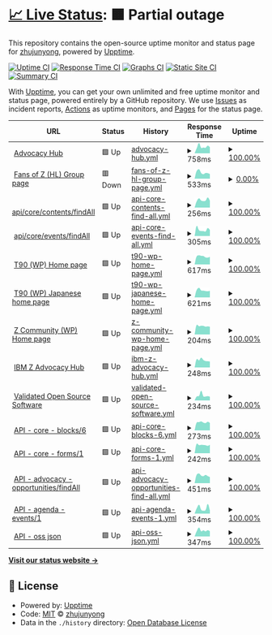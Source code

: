 # [📈 Live Status](https://demo.upptime.js.org): <!--live status--> **🟧 Partial outage**

This repository contains the open-source uptime monitor and status page for [zhujunyong](https://demo.upptime.js.org), powered by [Upptime](https://github.com/upptime/upptime).

[![Uptime CI](https://github.com/zhujunyong/upptime/workflows/Uptime%20CI/badge.svg)](https://github.com/zhujunyong/upptime/actions?query=workflow%3A%22Uptime+CI%22)
[![Response Time CI](https://github.com/zhujunyong/upptime/workflows/Response%20Time%20CI/badge.svg)](https://github.com/zhujunyong/upptime/actions?query=workflow%3A%22Response+Time+CI%22)
[![Graphs CI](https://github.com/zhujunyong/upptime/workflows/Graphs%20CI/badge.svg)](https://github.com/zhujunyong/upptime/actions?query=workflow%3A%22Graphs+CI%22)
[![Static Site CI](https://github.com/zhujunyong/upptime/workflows/Static%20Site%20CI/badge.svg)](https://github.com/zhujunyong/upptime/actions?query=workflow%3A%22Static+Site+CI%22)
[![Summary CI](https://github.com/zhujunyong/upptime/workflows/Summary%20CI/badge.svg)](https://github.com/zhujunyong/upptime/actions?query=workflow%3A%22Summary+CI%22)

With [Upptime](https://upptime.js.org), you can get your own unlimited and free uptime monitor and status page, powered entirely by a GitHub repository. We use [Issues](https://github.com/zhujunyong/upptime/issues) as incident reports, [Actions](https://github.com/zhujunyong/upptime/actions) as uptime monitors, and [Pages](https://demo.upptime.js.org) for the status page.

<!--start: status pages-->
<!-- This summary is generated by Upptime (https://github.com/upptime/upptime) -->
<!-- Do not edit this manually, your changes will be overwritten -->
<!-- prettier-ignore -->
| URL | Status | History | Response Time | Uptime |
| --- | ------ | ------- | ------------- | ------ |
| <img alt="" src="https://www.ibm.com/favicon.ico" height="13"> [Advocacy Hub](https://www.ibm.com/community/z/advocacy/) | 🟩 Up | [advocacy-hub.yml](https://github.com/zhujunyong/upptime/commits/HEAD/history/advocacy-hub.yml) | <details><summary><img alt="Response time graph" src="./graphs/advocacy-hub/response-time-week.png" height="20"> 758ms</summary><br><a href="https://zhujunyong.github.io/upptime/history/advocacy-hub"><img alt="Response time 1029" src="https://img.shields.io/endpoint?url=https%3A%2F%2Fraw.githubusercontent.com%2Fzhujunyong%2Fupptime%2FHEAD%2Fapi%2Fadvocacy-hub%2Fresponse-time.json"></a><br><a href="https://zhujunyong.github.io/upptime/history/advocacy-hub"><img alt="24-hour response time 707" src="https://img.shields.io/endpoint?url=https%3A%2F%2Fraw.githubusercontent.com%2Fzhujunyong%2Fupptime%2FHEAD%2Fapi%2Fadvocacy-hub%2Fresponse-time-day.json"></a><br><a href="https://zhujunyong.github.io/upptime/history/advocacy-hub"><img alt="7-day response time 758" src="https://img.shields.io/endpoint?url=https%3A%2F%2Fraw.githubusercontent.com%2Fzhujunyong%2Fupptime%2FHEAD%2Fapi%2Fadvocacy-hub%2Fresponse-time-week.json"></a><br><a href="https://zhujunyong.github.io/upptime/history/advocacy-hub"><img alt="30-day response time 770" src="https://img.shields.io/endpoint?url=https%3A%2F%2Fraw.githubusercontent.com%2Fzhujunyong%2Fupptime%2FHEAD%2Fapi%2Fadvocacy-hub%2Fresponse-time-month.json"></a><br><a href="https://zhujunyong.github.io/upptime/history/advocacy-hub"><img alt="1-year response time 1006" src="https://img.shields.io/endpoint?url=https%3A%2F%2Fraw.githubusercontent.com%2Fzhujunyong%2Fupptime%2FHEAD%2Fapi%2Fadvocacy-hub%2Fresponse-time-year.json"></a></details> | <details><summary><a href="https://zhujunyong.github.io/upptime/history/advocacy-hub">100.00%</a></summary><a href="https://zhujunyong.github.io/upptime/history/advocacy-hub"><img alt="All-time uptime 99.99%" src="https://img.shields.io/endpoint?url=https%3A%2F%2Fraw.githubusercontent.com%2Fzhujunyong%2Fupptime%2FHEAD%2Fapi%2Fadvocacy-hub%2Fuptime.json"></a><br><a href="https://zhujunyong.github.io/upptime/history/advocacy-hub"><img alt="24-hour uptime 100.00%" src="https://img.shields.io/endpoint?url=https%3A%2F%2Fraw.githubusercontent.com%2Fzhujunyong%2Fupptime%2FHEAD%2Fapi%2Fadvocacy-hub%2Fuptime-day.json"></a><br><a href="https://zhujunyong.github.io/upptime/history/advocacy-hub"><img alt="7-day uptime 100.00%" src="https://img.shields.io/endpoint?url=https%3A%2F%2Fraw.githubusercontent.com%2Fzhujunyong%2Fupptime%2FHEAD%2Fapi%2Fadvocacy-hub%2Fuptime-week.json"></a><br><a href="https://zhujunyong.github.io/upptime/history/advocacy-hub"><img alt="30-day uptime 100.00%" src="https://img.shields.io/endpoint?url=https%3A%2F%2Fraw.githubusercontent.com%2Fzhujunyong%2Fupptime%2FHEAD%2Fapi%2Fadvocacy-hub%2Fuptime-month.json"></a><br><a href="https://zhujunyong.github.io/upptime/history/advocacy-hub"><img alt="1-year uptime 100.00%" src="https://img.shields.io/endpoint?url=https%3A%2F%2Fraw.githubusercontent.com%2Fzhujunyong%2Fupptime%2FHEAD%2Fapi%2Fadvocacy-hub%2Fuptime-year.json"></a></details>
| <img alt="" src="https://www.ibm.com/favicon.ico" height="13"> [Fans of Z (HL) Group page](https://community.ibm.com/community/user/ibmz-and-linuxone/groups/public?CommunityKey=b8b88f20-24c8-49f0-9021-4a8c6247a067) | 🟥 Down | [fans-of-z-hl-group-page.yml](https://github.com/zhujunyong/upptime/commits/HEAD/history/fans-of-z-hl-group-page.yml) | <details><summary><img alt="Response time graph" src="./graphs/fans-of-z-hl-group-page/response-time-week.png" height="20"> 533ms</summary><br><a href="https://zhujunyong.github.io/upptime/history/fans-of-z-hl-group-page"><img alt="Response time 501" src="https://img.shields.io/endpoint?url=https%3A%2F%2Fraw.githubusercontent.com%2Fzhujunyong%2Fupptime%2FHEAD%2Fapi%2Ffans-of-z-hl-group-page%2Fresponse-time.json"></a><br><a href="https://zhujunyong.github.io/upptime/history/fans-of-z-hl-group-page"><img alt="24-hour response time 397" src="https://img.shields.io/endpoint?url=https%3A%2F%2Fraw.githubusercontent.com%2Fzhujunyong%2Fupptime%2FHEAD%2Fapi%2Ffans-of-z-hl-group-page%2Fresponse-time-day.json"></a><br><a href="https://zhujunyong.github.io/upptime/history/fans-of-z-hl-group-page"><img alt="7-day response time 533" src="https://img.shields.io/endpoint?url=https%3A%2F%2Fraw.githubusercontent.com%2Fzhujunyong%2Fupptime%2FHEAD%2Fapi%2Ffans-of-z-hl-group-page%2Fresponse-time-week.json"></a><br><a href="https://zhujunyong.github.io/upptime/history/fans-of-z-hl-group-page"><img alt="30-day response time 553" src="https://img.shields.io/endpoint?url=https%3A%2F%2Fraw.githubusercontent.com%2Fzhujunyong%2Fupptime%2FHEAD%2Fapi%2Ffans-of-z-hl-group-page%2Fresponse-time-month.json"></a><br><a href="https://zhujunyong.github.io/upptime/history/fans-of-z-hl-group-page"><img alt="1-year response time 547" src="https://img.shields.io/endpoint?url=https%3A%2F%2Fraw.githubusercontent.com%2Fzhujunyong%2Fupptime%2FHEAD%2Fapi%2Ffans-of-z-hl-group-page%2Fresponse-time-year.json"></a></details> | <details><summary><a href="https://zhujunyong.github.io/upptime/history/fans-of-z-hl-group-page">0.00%</a></summary><a href="https://zhujunyong.github.io/upptime/history/fans-of-z-hl-group-page"><img alt="All-time uptime 83.96%" src="https://img.shields.io/endpoint?url=https%3A%2F%2Fraw.githubusercontent.com%2Fzhujunyong%2Fupptime%2FHEAD%2Fapi%2Ffans-of-z-hl-group-page%2Fuptime.json"></a><br><a href="https://zhujunyong.github.io/upptime/history/fans-of-z-hl-group-page"><img alt="24-hour uptime 0.00%" src="https://img.shields.io/endpoint?url=https%3A%2F%2Fraw.githubusercontent.com%2Fzhujunyong%2Fupptime%2FHEAD%2Fapi%2Ffans-of-z-hl-group-page%2Fuptime-day.json"></a><br><a href="https://zhujunyong.github.io/upptime/history/fans-of-z-hl-group-page"><img alt="7-day uptime 0.00%" src="https://img.shields.io/endpoint?url=https%3A%2F%2Fraw.githubusercontent.com%2Fzhujunyong%2Fupptime%2FHEAD%2Fapi%2Ffans-of-z-hl-group-page%2Fuptime-week.json"></a><br><a href="https://zhujunyong.github.io/upptime/history/fans-of-z-hl-group-page"><img alt="30-day uptime 0.00%" src="https://img.shields.io/endpoint?url=https%3A%2F%2Fraw.githubusercontent.com%2Fzhujunyong%2Fupptime%2FHEAD%2Fapi%2Ffans-of-z-hl-group-page%2Fuptime-month.json"></a><br><a href="https://zhujunyong.github.io/upptime/history/fans-of-z-hl-group-page"><img alt="1-year uptime 75.16%" src="https://img.shields.io/endpoint?url=https%3A%2F%2Fraw.githubusercontent.com%2Fzhujunyong%2Fupptime%2FHEAD%2Fapi%2Ffans-of-z-hl-group-page%2Fuptime-year.json"></a></details>
| <img alt="" src="https://www.ibm.com/favicon.ico" height="13"> [api/core/contents/findAll](https://community.ibm.com/zsystems/api/core/contents/findAll) | 🟩 Up | [api-core-contents-find-all.yml](https://github.com/zhujunyong/upptime/commits/HEAD/history/api-core-contents-find-all.yml) | <details><summary><img alt="Response time graph" src="./graphs/api-core-contents-find-all/response-time-week.png" height="20"> 256ms</summary><br><a href="https://zhujunyong.github.io/upptime/history/api-core-contents-find-all"><img alt="Response time 389" src="https://img.shields.io/endpoint?url=https%3A%2F%2Fraw.githubusercontent.com%2Fzhujunyong%2Fupptime%2FHEAD%2Fapi%2Fapi-core-contents-find-all%2Fresponse-time.json"></a><br><a href="https://zhujunyong.github.io/upptime/history/api-core-contents-find-all"><img alt="24-hour response time 233" src="https://img.shields.io/endpoint?url=https%3A%2F%2Fraw.githubusercontent.com%2Fzhujunyong%2Fupptime%2FHEAD%2Fapi%2Fapi-core-contents-find-all%2Fresponse-time-day.json"></a><br><a href="https://zhujunyong.github.io/upptime/history/api-core-contents-find-all"><img alt="7-day response time 256" src="https://img.shields.io/endpoint?url=https%3A%2F%2Fraw.githubusercontent.com%2Fzhujunyong%2Fupptime%2FHEAD%2Fapi%2Fapi-core-contents-find-all%2Fresponse-time-week.json"></a><br><a href="https://zhujunyong.github.io/upptime/history/api-core-contents-find-all"><img alt="30-day response time 259" src="https://img.shields.io/endpoint?url=https%3A%2F%2Fraw.githubusercontent.com%2Fzhujunyong%2Fupptime%2FHEAD%2Fapi%2Fapi-core-contents-find-all%2Fresponse-time-month.json"></a><br><a href="https://zhujunyong.github.io/upptime/history/api-core-contents-find-all"><img alt="1-year response time 297" src="https://img.shields.io/endpoint?url=https%3A%2F%2Fraw.githubusercontent.com%2Fzhujunyong%2Fupptime%2FHEAD%2Fapi%2Fapi-core-contents-find-all%2Fresponse-time-year.json"></a></details> | <details><summary><a href="https://zhujunyong.github.io/upptime/history/api-core-contents-find-all">100.00%</a></summary><a href="https://zhujunyong.github.io/upptime/history/api-core-contents-find-all"><img alt="All-time uptime 99.95%" src="https://img.shields.io/endpoint?url=https%3A%2F%2Fraw.githubusercontent.com%2Fzhujunyong%2Fupptime%2FHEAD%2Fapi%2Fapi-core-contents-find-all%2Fuptime.json"></a><br><a href="https://zhujunyong.github.io/upptime/history/api-core-contents-find-all"><img alt="24-hour uptime 100.00%" src="https://img.shields.io/endpoint?url=https%3A%2F%2Fraw.githubusercontent.com%2Fzhujunyong%2Fupptime%2FHEAD%2Fapi%2Fapi-core-contents-find-all%2Fuptime-day.json"></a><br><a href="https://zhujunyong.github.io/upptime/history/api-core-contents-find-all"><img alt="7-day uptime 100.00%" src="https://img.shields.io/endpoint?url=https%3A%2F%2Fraw.githubusercontent.com%2Fzhujunyong%2Fupptime%2FHEAD%2Fapi%2Fapi-core-contents-find-all%2Fuptime-week.json"></a><br><a href="https://zhujunyong.github.io/upptime/history/api-core-contents-find-all"><img alt="30-day uptime 100.00%" src="https://img.shields.io/endpoint?url=https%3A%2F%2Fraw.githubusercontent.com%2Fzhujunyong%2Fupptime%2FHEAD%2Fapi%2Fapi-core-contents-find-all%2Fuptime-month.json"></a><br><a href="https://zhujunyong.github.io/upptime/history/api-core-contents-find-all"><img alt="1-year uptime 99.96%" src="https://img.shields.io/endpoint?url=https%3A%2F%2Fraw.githubusercontent.com%2Fzhujunyong%2Fupptime%2FHEAD%2Fapi%2Fapi-core-contents-find-all%2Fuptime-year.json"></a></details>
| <img alt="" src="https://www.ibm.com/favicon.ico" height="13"> [api/core/events/findAll](https://community.ibm.com/zsystems/api/core/events/findAll) | 🟩 Up | [api-core-events-find-all.yml](https://github.com/zhujunyong/upptime/commits/HEAD/history/api-core-events-find-all.yml) | <details><summary><img alt="Response time graph" src="./graphs/api-core-events-find-all/response-time-week.png" height="20"> 305ms</summary><br><a href="https://zhujunyong.github.io/upptime/history/api-core-events-find-all"><img alt="Response time 336" src="https://img.shields.io/endpoint?url=https%3A%2F%2Fraw.githubusercontent.com%2Fzhujunyong%2Fupptime%2FHEAD%2Fapi%2Fapi-core-events-find-all%2Fresponse-time.json"></a><br><a href="https://zhujunyong.github.io/upptime/history/api-core-events-find-all"><img alt="24-hour response time 293" src="https://img.shields.io/endpoint?url=https%3A%2F%2Fraw.githubusercontent.com%2Fzhujunyong%2Fupptime%2FHEAD%2Fapi%2Fapi-core-events-find-all%2Fresponse-time-day.json"></a><br><a href="https://zhujunyong.github.io/upptime/history/api-core-events-find-all"><img alt="7-day response time 305" src="https://img.shields.io/endpoint?url=https%3A%2F%2Fraw.githubusercontent.com%2Fzhujunyong%2Fupptime%2FHEAD%2Fapi%2Fapi-core-events-find-all%2Fresponse-time-week.json"></a><br><a href="https://zhujunyong.github.io/upptime/history/api-core-events-find-all"><img alt="30-day response time 299" src="https://img.shields.io/endpoint?url=https%3A%2F%2Fraw.githubusercontent.com%2Fzhujunyong%2Fupptime%2FHEAD%2Fapi%2Fapi-core-events-find-all%2Fresponse-time-month.json"></a><br><a href="https://zhujunyong.github.io/upptime/history/api-core-events-find-all"><img alt="1-year response time 280" src="https://img.shields.io/endpoint?url=https%3A%2F%2Fraw.githubusercontent.com%2Fzhujunyong%2Fupptime%2FHEAD%2Fapi%2Fapi-core-events-find-all%2Fresponse-time-year.json"></a></details> | <details><summary><a href="https://zhujunyong.github.io/upptime/history/api-core-events-find-all">100.00%</a></summary><a href="https://zhujunyong.github.io/upptime/history/api-core-events-find-all"><img alt="All-time uptime 99.95%" src="https://img.shields.io/endpoint?url=https%3A%2F%2Fraw.githubusercontent.com%2Fzhujunyong%2Fupptime%2FHEAD%2Fapi%2Fapi-core-events-find-all%2Fuptime.json"></a><br><a href="https://zhujunyong.github.io/upptime/history/api-core-events-find-all"><img alt="24-hour uptime 100.00%" src="https://img.shields.io/endpoint?url=https%3A%2F%2Fraw.githubusercontent.com%2Fzhujunyong%2Fupptime%2FHEAD%2Fapi%2Fapi-core-events-find-all%2Fuptime-day.json"></a><br><a href="https://zhujunyong.github.io/upptime/history/api-core-events-find-all"><img alt="7-day uptime 100.00%" src="https://img.shields.io/endpoint?url=https%3A%2F%2Fraw.githubusercontent.com%2Fzhujunyong%2Fupptime%2FHEAD%2Fapi%2Fapi-core-events-find-all%2Fuptime-week.json"></a><br><a href="https://zhujunyong.github.io/upptime/history/api-core-events-find-all"><img alt="30-day uptime 100.00%" src="https://img.shields.io/endpoint?url=https%3A%2F%2Fraw.githubusercontent.com%2Fzhujunyong%2Fupptime%2FHEAD%2Fapi%2Fapi-core-events-find-all%2Fuptime-month.json"></a><br><a href="https://zhujunyong.github.io/upptime/history/api-core-events-find-all"><img alt="1-year uptime 99.96%" src="https://img.shields.io/endpoint?url=https%3A%2F%2Fraw.githubusercontent.com%2Fzhujunyong%2Fupptime%2FHEAD%2Fapi%2Fapi-core-events-find-all%2Fuptime-year.json"></a></details>
| <img alt="" src="https://www.ibm.com/favicon.ico" height="13"> [T90 (WP) Home page](https://www.ibm.com/community/z-and-cloud/) | 🟩 Up | [t90-wp-home-page.yml](https://github.com/zhujunyong/upptime/commits/HEAD/history/t90-wp-home-page.yml) | <details><summary><img alt="Response time graph" src="./graphs/t90-wp-home-page/response-time-week.png" height="20"> 617ms</summary><br><a href="https://zhujunyong.github.io/upptime/history/t90-wp-home-page"><img alt="Response time 934" src="https://img.shields.io/endpoint?url=https%3A%2F%2Fraw.githubusercontent.com%2Fzhujunyong%2Fupptime%2FHEAD%2Fapi%2Ft90-wp-home-page%2Fresponse-time.json"></a><br><a href="https://zhujunyong.github.io/upptime/history/t90-wp-home-page"><img alt="24-hour response time 587" src="https://img.shields.io/endpoint?url=https%3A%2F%2Fraw.githubusercontent.com%2Fzhujunyong%2Fupptime%2FHEAD%2Fapi%2Ft90-wp-home-page%2Fresponse-time-day.json"></a><br><a href="https://zhujunyong.github.io/upptime/history/t90-wp-home-page"><img alt="7-day response time 617" src="https://img.shields.io/endpoint?url=https%3A%2F%2Fraw.githubusercontent.com%2Fzhujunyong%2Fupptime%2FHEAD%2Fapi%2Ft90-wp-home-page%2Fresponse-time-week.json"></a><br><a href="https://zhujunyong.github.io/upptime/history/t90-wp-home-page"><img alt="30-day response time 646" src="https://img.shields.io/endpoint?url=https%3A%2F%2Fraw.githubusercontent.com%2Fzhujunyong%2Fupptime%2FHEAD%2Fapi%2Ft90-wp-home-page%2Fresponse-time-month.json"></a><br><a href="https://zhujunyong.github.io/upptime/history/t90-wp-home-page"><img alt="1-year response time 849" src="https://img.shields.io/endpoint?url=https%3A%2F%2Fraw.githubusercontent.com%2Fzhujunyong%2Fupptime%2FHEAD%2Fapi%2Ft90-wp-home-page%2Fresponse-time-year.json"></a></details> | <details><summary><a href="https://zhujunyong.github.io/upptime/history/t90-wp-home-page">100.00%</a></summary><a href="https://zhujunyong.github.io/upptime/history/t90-wp-home-page"><img alt="All-time uptime 99.85%" src="https://img.shields.io/endpoint?url=https%3A%2F%2Fraw.githubusercontent.com%2Fzhujunyong%2Fupptime%2FHEAD%2Fapi%2Ft90-wp-home-page%2Fuptime.json"></a><br><a href="https://zhujunyong.github.io/upptime/history/t90-wp-home-page"><img alt="24-hour uptime 100.00%" src="https://img.shields.io/endpoint?url=https%3A%2F%2Fraw.githubusercontent.com%2Fzhujunyong%2Fupptime%2FHEAD%2Fapi%2Ft90-wp-home-page%2Fuptime-day.json"></a><br><a href="https://zhujunyong.github.io/upptime/history/t90-wp-home-page"><img alt="7-day uptime 100.00%" src="https://img.shields.io/endpoint?url=https%3A%2F%2Fraw.githubusercontent.com%2Fzhujunyong%2Fupptime%2FHEAD%2Fapi%2Ft90-wp-home-page%2Fuptime-week.json"></a><br><a href="https://zhujunyong.github.io/upptime/history/t90-wp-home-page"><img alt="30-day uptime 100.00%" src="https://img.shields.io/endpoint?url=https%3A%2F%2Fraw.githubusercontent.com%2Fzhujunyong%2Fupptime%2FHEAD%2Fapi%2Ft90-wp-home-page%2Fuptime-month.json"></a><br><a href="https://zhujunyong.github.io/upptime/history/t90-wp-home-page"><img alt="1-year uptime 99.78%" src="https://img.shields.io/endpoint?url=https%3A%2F%2Fraw.githubusercontent.com%2Fzhujunyong%2Fupptime%2FHEAD%2Fapi%2Ft90-wp-home-page%2Fuptime-year.json"></a></details>
| <img alt="" src="https://www.ibm.com/favicon.ico" height="13"> [T90 (WP) Japanese home page](https://www.ibm.com/community/z-and-cloud/ja/) | 🟩 Up | [t90-wp-japanese-home-page.yml](https://github.com/zhujunyong/upptime/commits/HEAD/history/t90-wp-japanese-home-page.yml) | <details><summary><img alt="Response time graph" src="./graphs/t90-wp-japanese-home-page/response-time-week.png" height="20"> 621ms</summary><br><a href="https://zhujunyong.github.io/upptime/history/t90-wp-japanese-home-page"><img alt="Response time 946" src="https://img.shields.io/endpoint?url=https%3A%2F%2Fraw.githubusercontent.com%2Fzhujunyong%2Fupptime%2FHEAD%2Fapi%2Ft90-wp-japanese-home-page%2Fresponse-time.json"></a><br><a href="https://zhujunyong.github.io/upptime/history/t90-wp-japanese-home-page"><img alt="24-hour response time 567" src="https://img.shields.io/endpoint?url=https%3A%2F%2Fraw.githubusercontent.com%2Fzhujunyong%2Fupptime%2FHEAD%2Fapi%2Ft90-wp-japanese-home-page%2Fresponse-time-day.json"></a><br><a href="https://zhujunyong.github.io/upptime/history/t90-wp-japanese-home-page"><img alt="7-day response time 621" src="https://img.shields.io/endpoint?url=https%3A%2F%2Fraw.githubusercontent.com%2Fzhujunyong%2Fupptime%2FHEAD%2Fapi%2Ft90-wp-japanese-home-page%2Fresponse-time-week.json"></a><br><a href="https://zhujunyong.github.io/upptime/history/t90-wp-japanese-home-page"><img alt="30-day response time 716" src="https://img.shields.io/endpoint?url=https%3A%2F%2Fraw.githubusercontent.com%2Fzhujunyong%2Fupptime%2FHEAD%2Fapi%2Ft90-wp-japanese-home-page%2Fresponse-time-month.json"></a><br><a href="https://zhujunyong.github.io/upptime/history/t90-wp-japanese-home-page"><img alt="1-year response time 881" src="https://img.shields.io/endpoint?url=https%3A%2F%2Fraw.githubusercontent.com%2Fzhujunyong%2Fupptime%2FHEAD%2Fapi%2Ft90-wp-japanese-home-page%2Fresponse-time-year.json"></a></details> | <details><summary><a href="https://zhujunyong.github.io/upptime/history/t90-wp-japanese-home-page">100.00%</a></summary><a href="https://zhujunyong.github.io/upptime/history/t90-wp-japanese-home-page"><img alt="All-time uptime 99.85%" src="https://img.shields.io/endpoint?url=https%3A%2F%2Fraw.githubusercontent.com%2Fzhujunyong%2Fupptime%2FHEAD%2Fapi%2Ft90-wp-japanese-home-page%2Fuptime.json"></a><br><a href="https://zhujunyong.github.io/upptime/history/t90-wp-japanese-home-page"><img alt="24-hour uptime 100.00%" src="https://img.shields.io/endpoint?url=https%3A%2F%2Fraw.githubusercontent.com%2Fzhujunyong%2Fupptime%2FHEAD%2Fapi%2Ft90-wp-japanese-home-page%2Fuptime-day.json"></a><br><a href="https://zhujunyong.github.io/upptime/history/t90-wp-japanese-home-page"><img alt="7-day uptime 100.00%" src="https://img.shields.io/endpoint?url=https%3A%2F%2Fraw.githubusercontent.com%2Fzhujunyong%2Fupptime%2FHEAD%2Fapi%2Ft90-wp-japanese-home-page%2Fuptime-week.json"></a><br><a href="https://zhujunyong.github.io/upptime/history/t90-wp-japanese-home-page"><img alt="30-day uptime 100.00%" src="https://img.shields.io/endpoint?url=https%3A%2F%2Fraw.githubusercontent.com%2Fzhujunyong%2Fupptime%2FHEAD%2Fapi%2Ft90-wp-japanese-home-page%2Fuptime-month.json"></a><br><a href="https://zhujunyong.github.io/upptime/history/t90-wp-japanese-home-page"><img alt="1-year uptime 99.78%" src="https://img.shields.io/endpoint?url=https%3A%2F%2Fraw.githubusercontent.com%2Fzhujunyong%2Fupptime%2FHEAD%2Fapi%2Ft90-wp-japanese-home-page%2Fuptime-year.json"></a></details>
| <img alt="" src="https://www.ibm.com/favicon.ico" height="13"> [Z Community (WP) Home page](https://community.ibm.com/zsystems/home/) | 🟩 Up | [z-community-wp-home-page.yml](https://github.com/zhujunyong/upptime/commits/HEAD/history/z-community-wp-home-page.yml) | <details><summary><img alt="Response time graph" src="./graphs/z-community-wp-home-page/response-time-week.png" height="20"> 204ms</summary><br><a href="https://zhujunyong.github.io/upptime/history/z-community-wp-home-page"><img alt="Response time 317" src="https://img.shields.io/endpoint?url=https%3A%2F%2Fraw.githubusercontent.com%2Fzhujunyong%2Fupptime%2FHEAD%2Fapi%2Fz-community-wp-home-page%2Fresponse-time.json"></a><br><a href="https://zhujunyong.github.io/upptime/history/z-community-wp-home-page"><img alt="24-hour response time 189" src="https://img.shields.io/endpoint?url=https%3A%2F%2Fraw.githubusercontent.com%2Fzhujunyong%2Fupptime%2FHEAD%2Fapi%2Fz-community-wp-home-page%2Fresponse-time-day.json"></a><br><a href="https://zhujunyong.github.io/upptime/history/z-community-wp-home-page"><img alt="7-day response time 204" src="https://img.shields.io/endpoint?url=https%3A%2F%2Fraw.githubusercontent.com%2Fzhujunyong%2Fupptime%2FHEAD%2Fapi%2Fz-community-wp-home-page%2Fresponse-time-week.json"></a><br><a href="https://zhujunyong.github.io/upptime/history/z-community-wp-home-page"><img alt="30-day response time 213" src="https://img.shields.io/endpoint?url=https%3A%2F%2Fraw.githubusercontent.com%2Fzhujunyong%2Fupptime%2FHEAD%2Fapi%2Fz-community-wp-home-page%2Fresponse-time-month.json"></a><br><a href="https://zhujunyong.github.io/upptime/history/z-community-wp-home-page"><img alt="1-year response time 285" src="https://img.shields.io/endpoint?url=https%3A%2F%2Fraw.githubusercontent.com%2Fzhujunyong%2Fupptime%2FHEAD%2Fapi%2Fz-community-wp-home-page%2Fresponse-time-year.json"></a></details> | <details><summary><a href="https://zhujunyong.github.io/upptime/history/z-community-wp-home-page">100.00%</a></summary><a href="https://zhujunyong.github.io/upptime/history/z-community-wp-home-page"><img alt="All-time uptime 99.98%" src="https://img.shields.io/endpoint?url=https%3A%2F%2Fraw.githubusercontent.com%2Fzhujunyong%2Fupptime%2FHEAD%2Fapi%2Fz-community-wp-home-page%2Fuptime.json"></a><br><a href="https://zhujunyong.github.io/upptime/history/z-community-wp-home-page"><img alt="24-hour uptime 100.00%" src="https://img.shields.io/endpoint?url=https%3A%2F%2Fraw.githubusercontent.com%2Fzhujunyong%2Fupptime%2FHEAD%2Fapi%2Fz-community-wp-home-page%2Fuptime-day.json"></a><br><a href="https://zhujunyong.github.io/upptime/history/z-community-wp-home-page"><img alt="7-day uptime 100.00%" src="https://img.shields.io/endpoint?url=https%3A%2F%2Fraw.githubusercontent.com%2Fzhujunyong%2Fupptime%2FHEAD%2Fapi%2Fz-community-wp-home-page%2Fuptime-week.json"></a><br><a href="https://zhujunyong.github.io/upptime/history/z-community-wp-home-page"><img alt="30-day uptime 100.00%" src="https://img.shields.io/endpoint?url=https%3A%2F%2Fraw.githubusercontent.com%2Fzhujunyong%2Fupptime%2FHEAD%2Fapi%2Fz-community-wp-home-page%2Fuptime-month.json"></a><br><a href="https://zhujunyong.github.io/upptime/history/z-community-wp-home-page"><img alt="1-year uptime 99.98%" src="https://img.shields.io/endpoint?url=https%3A%2F%2Fraw.githubusercontent.com%2Fzhujunyong%2Fupptime%2FHEAD%2Fapi%2Fz-community-wp-home-page%2Fuptime-year.json"></a></details>
| <img alt="" src="https://www.ibm.com/favicon.ico" height="13"> [IBM Z Advocacy Hub](https://community.ibm.com/zsystems/advocacy/) | 🟩 Up | [ibm-z-advocacy-hub.yml](https://github.com/zhujunyong/upptime/commits/HEAD/history/ibm-z-advocacy-hub.yml) | <details><summary><img alt="Response time graph" src="./graphs/ibm-z-advocacy-hub/response-time-week.png" height="20"> 248ms</summary><br><a href="https://zhujunyong.github.io/upptime/history/ibm-z-advocacy-hub"><img alt="Response time 267" src="https://img.shields.io/endpoint?url=https%3A%2F%2Fraw.githubusercontent.com%2Fzhujunyong%2Fupptime%2FHEAD%2Fapi%2Fibm-z-advocacy-hub%2Fresponse-time.json"></a><br><a href="https://zhujunyong.github.io/upptime/history/ibm-z-advocacy-hub"><img alt="24-hour response time 200" src="https://img.shields.io/endpoint?url=https%3A%2F%2Fraw.githubusercontent.com%2Fzhujunyong%2Fupptime%2FHEAD%2Fapi%2Fibm-z-advocacy-hub%2Fresponse-time-day.json"></a><br><a href="https://zhujunyong.github.io/upptime/history/ibm-z-advocacy-hub"><img alt="7-day response time 248" src="https://img.shields.io/endpoint?url=https%3A%2F%2Fraw.githubusercontent.com%2Fzhujunyong%2Fupptime%2FHEAD%2Fapi%2Fibm-z-advocacy-hub%2Fresponse-time-week.json"></a><br><a href="https://zhujunyong.github.io/upptime/history/ibm-z-advocacy-hub"><img alt="30-day response time 226" src="https://img.shields.io/endpoint?url=https%3A%2F%2Fraw.githubusercontent.com%2Fzhujunyong%2Fupptime%2FHEAD%2Fapi%2Fibm-z-advocacy-hub%2Fresponse-time-month.json"></a><br><a href="https://zhujunyong.github.io/upptime/history/ibm-z-advocacy-hub"><img alt="1-year response time 273" src="https://img.shields.io/endpoint?url=https%3A%2F%2Fraw.githubusercontent.com%2Fzhujunyong%2Fupptime%2FHEAD%2Fapi%2Fibm-z-advocacy-hub%2Fresponse-time-year.json"></a></details> | <details><summary><a href="https://zhujunyong.github.io/upptime/history/ibm-z-advocacy-hub">100.00%</a></summary><a href="https://zhujunyong.github.io/upptime/history/ibm-z-advocacy-hub"><img alt="All-time uptime 99.99%" src="https://img.shields.io/endpoint?url=https%3A%2F%2Fraw.githubusercontent.com%2Fzhujunyong%2Fupptime%2FHEAD%2Fapi%2Fibm-z-advocacy-hub%2Fuptime.json"></a><br><a href="https://zhujunyong.github.io/upptime/history/ibm-z-advocacy-hub"><img alt="24-hour uptime 100.00%" src="https://img.shields.io/endpoint?url=https%3A%2F%2Fraw.githubusercontent.com%2Fzhujunyong%2Fupptime%2FHEAD%2Fapi%2Fibm-z-advocacy-hub%2Fuptime-day.json"></a><br><a href="https://zhujunyong.github.io/upptime/history/ibm-z-advocacy-hub"><img alt="7-day uptime 100.00%" src="https://img.shields.io/endpoint?url=https%3A%2F%2Fraw.githubusercontent.com%2Fzhujunyong%2Fupptime%2FHEAD%2Fapi%2Fibm-z-advocacy-hub%2Fuptime-week.json"></a><br><a href="https://zhujunyong.github.io/upptime/history/ibm-z-advocacy-hub"><img alt="30-day uptime 100.00%" src="https://img.shields.io/endpoint?url=https%3A%2F%2Fraw.githubusercontent.com%2Fzhujunyong%2Fupptime%2FHEAD%2Fapi%2Fibm-z-advocacy-hub%2Fuptime-month.json"></a><br><a href="https://zhujunyong.github.io/upptime/history/ibm-z-advocacy-hub"><img alt="1-year uptime 100.00%" src="https://img.shields.io/endpoint?url=https%3A%2F%2Fraw.githubusercontent.com%2Fzhujunyong%2Fupptime%2FHEAD%2Fapi%2Fibm-z-advocacy-hub%2Fuptime-year.json"></a></details>
| <img alt="" src="https://www.ibm.com/favicon.ico" height="13"> [Validated Open Source Software](https://community.ibm.com/zsystems/oss/) | 🟩 Up | [validated-open-source-software.yml](https://github.com/zhujunyong/upptime/commits/HEAD/history/validated-open-source-software.yml) | <details><summary><img alt="Response time graph" src="./graphs/validated-open-source-software/response-time-week.png" height="20"> 234ms</summary><br><a href="https://zhujunyong.github.io/upptime/history/validated-open-source-software"><img alt="Response time 332" src="https://img.shields.io/endpoint?url=https%3A%2F%2Fraw.githubusercontent.com%2Fzhujunyong%2Fupptime%2FHEAD%2Fapi%2Fvalidated-open-source-software%2Fresponse-time.json"></a><br><a href="https://zhujunyong.github.io/upptime/history/validated-open-source-software"><img alt="24-hour response time 179" src="https://img.shields.io/endpoint?url=https%3A%2F%2Fraw.githubusercontent.com%2Fzhujunyong%2Fupptime%2FHEAD%2Fapi%2Fvalidated-open-source-software%2Fresponse-time-day.json"></a><br><a href="https://zhujunyong.github.io/upptime/history/validated-open-source-software"><img alt="7-day response time 234" src="https://img.shields.io/endpoint?url=https%3A%2F%2Fraw.githubusercontent.com%2Fzhujunyong%2Fupptime%2FHEAD%2Fapi%2Fvalidated-open-source-software%2Fresponse-time-week.json"></a><br><a href="https://zhujunyong.github.io/upptime/history/validated-open-source-software"><img alt="30-day response time 213" src="https://img.shields.io/endpoint?url=https%3A%2F%2Fraw.githubusercontent.com%2Fzhujunyong%2Fupptime%2FHEAD%2Fapi%2Fvalidated-open-source-software%2Fresponse-time-month.json"></a><br><a href="https://zhujunyong.github.io/upptime/history/validated-open-source-software"><img alt="1-year response time 304" src="https://img.shields.io/endpoint?url=https%3A%2F%2Fraw.githubusercontent.com%2Fzhujunyong%2Fupptime%2FHEAD%2Fapi%2Fvalidated-open-source-software%2Fresponse-time-year.json"></a></details> | <details><summary><a href="https://zhujunyong.github.io/upptime/history/validated-open-source-software">100.00%</a></summary><a href="https://zhujunyong.github.io/upptime/history/validated-open-source-software"><img alt="All-time uptime 99.97%" src="https://img.shields.io/endpoint?url=https%3A%2F%2Fraw.githubusercontent.com%2Fzhujunyong%2Fupptime%2FHEAD%2Fapi%2Fvalidated-open-source-software%2Fuptime.json"></a><br><a href="https://zhujunyong.github.io/upptime/history/validated-open-source-software"><img alt="24-hour uptime 100.00%" src="https://img.shields.io/endpoint?url=https%3A%2F%2Fraw.githubusercontent.com%2Fzhujunyong%2Fupptime%2FHEAD%2Fapi%2Fvalidated-open-source-software%2Fuptime-day.json"></a><br><a href="https://zhujunyong.github.io/upptime/history/validated-open-source-software"><img alt="7-day uptime 100.00%" src="https://img.shields.io/endpoint?url=https%3A%2F%2Fraw.githubusercontent.com%2Fzhujunyong%2Fupptime%2FHEAD%2Fapi%2Fvalidated-open-source-software%2Fuptime-week.json"></a><br><a href="https://zhujunyong.github.io/upptime/history/validated-open-source-software"><img alt="30-day uptime 100.00%" src="https://img.shields.io/endpoint?url=https%3A%2F%2Fraw.githubusercontent.com%2Fzhujunyong%2Fupptime%2FHEAD%2Fapi%2Fvalidated-open-source-software%2Fuptime-month.json"></a><br><a href="https://zhujunyong.github.io/upptime/history/validated-open-source-software"><img alt="1-year uptime 99.98%" src="https://img.shields.io/endpoint?url=https%3A%2F%2Fraw.githubusercontent.com%2Fzhujunyong%2Fupptime%2FHEAD%2Fapi%2Fvalidated-open-source-software%2Fuptime-year.json"></a></details>
| <img alt="" src="https://icons.duckduckgo.com/ip3/community.ibm.com.ico" height="13"> [API - core - blocks/6](https://community.ibm.com/zsystems/api/core/blocks/6) | 🟩 Up | [api-core-blocks-6.yml](https://github.com/zhujunyong/upptime/commits/HEAD/history/api-core-blocks-6.yml) | <details><summary><img alt="Response time graph" src="./graphs/api-core-blocks-6/response-time-week.png" height="20"> 273ms</summary><br><a href="https://zhujunyong.github.io/upptime/history/api-core-blocks-6"><img alt="Response time 313" src="https://img.shields.io/endpoint?url=https%3A%2F%2Fraw.githubusercontent.com%2Fzhujunyong%2Fupptime%2FHEAD%2Fapi%2Fapi-core-blocks-6%2Fresponse-time.json"></a><br><a href="https://zhujunyong.github.io/upptime/history/api-core-blocks-6"><img alt="24-hour response time 255" src="https://img.shields.io/endpoint?url=https%3A%2F%2Fraw.githubusercontent.com%2Fzhujunyong%2Fupptime%2FHEAD%2Fapi%2Fapi-core-blocks-6%2Fresponse-time-day.json"></a><br><a href="https://zhujunyong.github.io/upptime/history/api-core-blocks-6"><img alt="7-day response time 273" src="https://img.shields.io/endpoint?url=https%3A%2F%2Fraw.githubusercontent.com%2Fzhujunyong%2Fupptime%2FHEAD%2Fapi%2Fapi-core-blocks-6%2Fresponse-time-week.json"></a><br><a href="https://zhujunyong.github.io/upptime/history/api-core-blocks-6"><img alt="30-day response time 283" src="https://img.shields.io/endpoint?url=https%3A%2F%2Fraw.githubusercontent.com%2Fzhujunyong%2Fupptime%2FHEAD%2Fapi%2Fapi-core-blocks-6%2Fresponse-time-month.json"></a><br><a href="https://zhujunyong.github.io/upptime/history/api-core-blocks-6"><img alt="1-year response time 305" src="https://img.shields.io/endpoint?url=https%3A%2F%2Fraw.githubusercontent.com%2Fzhujunyong%2Fupptime%2FHEAD%2Fapi%2Fapi-core-blocks-6%2Fresponse-time-year.json"></a></details> | <details><summary><a href="https://zhujunyong.github.io/upptime/history/api-core-blocks-6">100.00%</a></summary><a href="https://zhujunyong.github.io/upptime/history/api-core-blocks-6"><img alt="All-time uptime 99.94%" src="https://img.shields.io/endpoint?url=https%3A%2F%2Fraw.githubusercontent.com%2Fzhujunyong%2Fupptime%2FHEAD%2Fapi%2Fapi-core-blocks-6%2Fuptime.json"></a><br><a href="https://zhujunyong.github.io/upptime/history/api-core-blocks-6"><img alt="24-hour uptime 100.00%" src="https://img.shields.io/endpoint?url=https%3A%2F%2Fraw.githubusercontent.com%2Fzhujunyong%2Fupptime%2FHEAD%2Fapi%2Fapi-core-blocks-6%2Fuptime-day.json"></a><br><a href="https://zhujunyong.github.io/upptime/history/api-core-blocks-6"><img alt="7-day uptime 100.00%" src="https://img.shields.io/endpoint?url=https%3A%2F%2Fraw.githubusercontent.com%2Fzhujunyong%2Fupptime%2FHEAD%2Fapi%2Fapi-core-blocks-6%2Fuptime-week.json"></a><br><a href="https://zhujunyong.github.io/upptime/history/api-core-blocks-6"><img alt="30-day uptime 100.00%" src="https://img.shields.io/endpoint?url=https%3A%2F%2Fraw.githubusercontent.com%2Fzhujunyong%2Fupptime%2FHEAD%2Fapi%2Fapi-core-blocks-6%2Fuptime-month.json"></a><br><a href="https://zhujunyong.github.io/upptime/history/api-core-blocks-6"><img alt="1-year uptime 99.96%" src="https://img.shields.io/endpoint?url=https%3A%2F%2Fraw.githubusercontent.com%2Fzhujunyong%2Fupptime%2FHEAD%2Fapi%2Fapi-core-blocks-6%2Fuptime-year.json"></a></details>
| <img alt="" src="https://icons.duckduckgo.com/ip3/community.ibm.com.ico" height="13"> [API - core - forms/1](https://community.ibm.com/zsystems/api/core/forms/1) | 🟩 Up | [api-core-forms-1.yml](https://github.com/zhujunyong/upptime/commits/HEAD/history/api-core-forms-1.yml) | <details><summary><img alt="Response time graph" src="./graphs/api-core-forms-1/response-time-week.png" height="20"> 242ms</summary><br><a href="https://zhujunyong.github.io/upptime/history/api-core-forms-1"><img alt="Response time 326" src="https://img.shields.io/endpoint?url=https%3A%2F%2Fraw.githubusercontent.com%2Fzhujunyong%2Fupptime%2FHEAD%2Fapi%2Fapi-core-forms-1%2Fresponse-time.json"></a><br><a href="https://zhujunyong.github.io/upptime/history/api-core-forms-1"><img alt="24-hour response time 244" src="https://img.shields.io/endpoint?url=https%3A%2F%2Fraw.githubusercontent.com%2Fzhujunyong%2Fupptime%2FHEAD%2Fapi%2Fapi-core-forms-1%2Fresponse-time-day.json"></a><br><a href="https://zhujunyong.github.io/upptime/history/api-core-forms-1"><img alt="7-day response time 242" src="https://img.shields.io/endpoint?url=https%3A%2F%2Fraw.githubusercontent.com%2Fzhujunyong%2Fupptime%2FHEAD%2Fapi%2Fapi-core-forms-1%2Fresponse-time-week.json"></a><br><a href="https://zhujunyong.github.io/upptime/history/api-core-forms-1"><img alt="30-day response time 249" src="https://img.shields.io/endpoint?url=https%3A%2F%2Fraw.githubusercontent.com%2Fzhujunyong%2Fupptime%2FHEAD%2Fapi%2Fapi-core-forms-1%2Fresponse-time-month.json"></a><br><a href="https://zhujunyong.github.io/upptime/history/api-core-forms-1"><img alt="1-year response time 271" src="https://img.shields.io/endpoint?url=https%3A%2F%2Fraw.githubusercontent.com%2Fzhujunyong%2Fupptime%2FHEAD%2Fapi%2Fapi-core-forms-1%2Fresponse-time-year.json"></a></details> | <details><summary><a href="https://zhujunyong.github.io/upptime/history/api-core-forms-1">100.00%</a></summary><a href="https://zhujunyong.github.io/upptime/history/api-core-forms-1"><img alt="All-time uptime 99.94%" src="https://img.shields.io/endpoint?url=https%3A%2F%2Fraw.githubusercontent.com%2Fzhujunyong%2Fupptime%2FHEAD%2Fapi%2Fapi-core-forms-1%2Fuptime.json"></a><br><a href="https://zhujunyong.github.io/upptime/history/api-core-forms-1"><img alt="24-hour uptime 100.00%" src="https://img.shields.io/endpoint?url=https%3A%2F%2Fraw.githubusercontent.com%2Fzhujunyong%2Fupptime%2FHEAD%2Fapi%2Fapi-core-forms-1%2Fuptime-day.json"></a><br><a href="https://zhujunyong.github.io/upptime/history/api-core-forms-1"><img alt="7-day uptime 100.00%" src="https://img.shields.io/endpoint?url=https%3A%2F%2Fraw.githubusercontent.com%2Fzhujunyong%2Fupptime%2FHEAD%2Fapi%2Fapi-core-forms-1%2Fuptime-week.json"></a><br><a href="https://zhujunyong.github.io/upptime/history/api-core-forms-1"><img alt="30-day uptime 100.00%" src="https://img.shields.io/endpoint?url=https%3A%2F%2Fraw.githubusercontent.com%2Fzhujunyong%2Fupptime%2FHEAD%2Fapi%2Fapi-core-forms-1%2Fuptime-month.json"></a><br><a href="https://zhujunyong.github.io/upptime/history/api-core-forms-1"><img alt="1-year uptime 99.97%" src="https://img.shields.io/endpoint?url=https%3A%2F%2Fraw.githubusercontent.com%2Fzhujunyong%2Fupptime%2FHEAD%2Fapi%2Fapi-core-forms-1%2Fuptime-year.json"></a></details>
| <img alt="" src="https://icons.duckduckgo.com/ip3/community.ibm.com.ico" height="13"> [API - advocacy - opportunities/findAll](https://community.ibm.com/zsystems/api/advocacy/opportunities/findAll) | 🟩 Up | [api-advocacy-opportunities-find-all.yml](https://github.com/zhujunyong/upptime/commits/HEAD/history/api-advocacy-opportunities-find-all.yml) | <details><summary><img alt="Response time graph" src="./graphs/api-advocacy-opportunities-find-all/response-time-week.png" height="20"> 451ms</summary><br><a href="https://zhujunyong.github.io/upptime/history/api-advocacy-opportunities-find-all"><img alt="Response time 438" src="https://img.shields.io/endpoint?url=https%3A%2F%2Fraw.githubusercontent.com%2Fzhujunyong%2Fupptime%2FHEAD%2Fapi%2Fapi-advocacy-opportunities-find-all%2Fresponse-time.json"></a><br><a href="https://zhujunyong.github.io/upptime/history/api-advocacy-opportunities-find-all"><img alt="24-hour response time 352" src="https://img.shields.io/endpoint?url=https%3A%2F%2Fraw.githubusercontent.com%2Fzhujunyong%2Fupptime%2FHEAD%2Fapi%2Fapi-advocacy-opportunities-find-all%2Fresponse-time-day.json"></a><br><a href="https://zhujunyong.github.io/upptime/history/api-advocacy-opportunities-find-all"><img alt="7-day response time 451" src="https://img.shields.io/endpoint?url=https%3A%2F%2Fraw.githubusercontent.com%2Fzhujunyong%2Fupptime%2FHEAD%2Fapi%2Fapi-advocacy-opportunities-find-all%2Fresponse-time-week.json"></a><br><a href="https://zhujunyong.github.io/upptime/history/api-advocacy-opportunities-find-all"><img alt="30-day response time 416" src="https://img.shields.io/endpoint?url=https%3A%2F%2Fraw.githubusercontent.com%2Fzhujunyong%2Fupptime%2FHEAD%2Fapi%2Fapi-advocacy-opportunities-find-all%2Fresponse-time-month.json"></a><br><a href="https://zhujunyong.github.io/upptime/history/api-advocacy-opportunities-find-all"><img alt="1-year response time 433" src="https://img.shields.io/endpoint?url=https%3A%2F%2Fraw.githubusercontent.com%2Fzhujunyong%2Fupptime%2FHEAD%2Fapi%2Fapi-advocacy-opportunities-find-all%2Fresponse-time-year.json"></a></details> | <details><summary><a href="https://zhujunyong.github.io/upptime/history/api-advocacy-opportunities-find-all">100.00%</a></summary><a href="https://zhujunyong.github.io/upptime/history/api-advocacy-opportunities-find-all"><img alt="All-time uptime 99.95%" src="https://img.shields.io/endpoint?url=https%3A%2F%2Fraw.githubusercontent.com%2Fzhujunyong%2Fupptime%2FHEAD%2Fapi%2Fapi-advocacy-opportunities-find-all%2Fuptime.json"></a><br><a href="https://zhujunyong.github.io/upptime/history/api-advocacy-opportunities-find-all"><img alt="24-hour uptime 100.00%" src="https://img.shields.io/endpoint?url=https%3A%2F%2Fraw.githubusercontent.com%2Fzhujunyong%2Fupptime%2FHEAD%2Fapi%2Fapi-advocacy-opportunities-find-all%2Fuptime-day.json"></a><br><a href="https://zhujunyong.github.io/upptime/history/api-advocacy-opportunities-find-all"><img alt="7-day uptime 100.00%" src="https://img.shields.io/endpoint?url=https%3A%2F%2Fraw.githubusercontent.com%2Fzhujunyong%2Fupptime%2FHEAD%2Fapi%2Fapi-advocacy-opportunities-find-all%2Fuptime-week.json"></a><br><a href="https://zhujunyong.github.io/upptime/history/api-advocacy-opportunities-find-all"><img alt="30-day uptime 100.00%" src="https://img.shields.io/endpoint?url=https%3A%2F%2Fraw.githubusercontent.com%2Fzhujunyong%2Fupptime%2FHEAD%2Fapi%2Fapi-advocacy-opportunities-find-all%2Fuptime-month.json"></a><br><a href="https://zhujunyong.github.io/upptime/history/api-advocacy-opportunities-find-all"><img alt="1-year uptime 99.97%" src="https://img.shields.io/endpoint?url=https%3A%2F%2Fraw.githubusercontent.com%2Fzhujunyong%2Fupptime%2FHEAD%2Fapi%2Fapi-advocacy-opportunities-find-all%2Fuptime-year.json"></a></details>
| <img alt="" src="https://icons.duckduckgo.com/ip3/community.ibm.com.ico" height="13"> [API - agenda - events/1](https://community.ibm.com/zsystems/api/agenda/events/1) | 🟩 Up | [api-agenda-events-1.yml](https://github.com/zhujunyong/upptime/commits/HEAD/history/api-agenda-events-1.yml) | <details><summary><img alt="Response time graph" src="./graphs/api-agenda-events-1/response-time-week.png" height="20"> 354ms</summary><br><a href="https://zhujunyong.github.io/upptime/history/api-agenda-events-1"><img alt="Response time 519" src="https://img.shields.io/endpoint?url=https%3A%2F%2Fraw.githubusercontent.com%2Fzhujunyong%2Fupptime%2FHEAD%2Fapi%2Fapi-agenda-events-1%2Fresponse-time.json"></a><br><a href="https://zhujunyong.github.io/upptime/history/api-agenda-events-1"><img alt="24-hour response time 197" src="https://img.shields.io/endpoint?url=https%3A%2F%2Fraw.githubusercontent.com%2Fzhujunyong%2Fupptime%2FHEAD%2Fapi%2Fapi-agenda-events-1%2Fresponse-time-day.json"></a><br><a href="https://zhujunyong.github.io/upptime/history/api-agenda-events-1"><img alt="7-day response time 354" src="https://img.shields.io/endpoint?url=https%3A%2F%2Fraw.githubusercontent.com%2Fzhujunyong%2Fupptime%2FHEAD%2Fapi%2Fapi-agenda-events-1%2Fresponse-time-week.json"></a><br><a href="https://zhujunyong.github.io/upptime/history/api-agenda-events-1"><img alt="30-day response time 390" src="https://img.shields.io/endpoint?url=https%3A%2F%2Fraw.githubusercontent.com%2Fzhujunyong%2Fupptime%2FHEAD%2Fapi%2Fapi-agenda-events-1%2Fresponse-time-month.json"></a><br><a href="https://zhujunyong.github.io/upptime/history/api-agenda-events-1"><img alt="1-year response time 446" src="https://img.shields.io/endpoint?url=https%3A%2F%2Fraw.githubusercontent.com%2Fzhujunyong%2Fupptime%2FHEAD%2Fapi%2Fapi-agenda-events-1%2Fresponse-time-year.json"></a></details> | <details><summary><a href="https://zhujunyong.github.io/upptime/history/api-agenda-events-1">100.00%</a></summary><a href="https://zhujunyong.github.io/upptime/history/api-agenda-events-1"><img alt="All-time uptime 99.95%" src="https://img.shields.io/endpoint?url=https%3A%2F%2Fraw.githubusercontent.com%2Fzhujunyong%2Fupptime%2FHEAD%2Fapi%2Fapi-agenda-events-1%2Fuptime.json"></a><br><a href="https://zhujunyong.github.io/upptime/history/api-agenda-events-1"><img alt="24-hour uptime 100.00%" src="https://img.shields.io/endpoint?url=https%3A%2F%2Fraw.githubusercontent.com%2Fzhujunyong%2Fupptime%2FHEAD%2Fapi%2Fapi-agenda-events-1%2Fuptime-day.json"></a><br><a href="https://zhujunyong.github.io/upptime/history/api-agenda-events-1"><img alt="7-day uptime 100.00%" src="https://img.shields.io/endpoint?url=https%3A%2F%2Fraw.githubusercontent.com%2Fzhujunyong%2Fupptime%2FHEAD%2Fapi%2Fapi-agenda-events-1%2Fuptime-week.json"></a><br><a href="https://zhujunyong.github.io/upptime/history/api-agenda-events-1"><img alt="30-day uptime 100.00%" src="https://img.shields.io/endpoint?url=https%3A%2F%2Fraw.githubusercontent.com%2Fzhujunyong%2Fupptime%2FHEAD%2Fapi%2Fapi-agenda-events-1%2Fuptime-month.json"></a><br><a href="https://zhujunyong.github.io/upptime/history/api-agenda-events-1"><img alt="1-year uptime 99.97%" src="https://img.shields.io/endpoint?url=https%3A%2F%2Fraw.githubusercontent.com%2Fzhujunyong%2Fupptime%2FHEAD%2Fapi%2Fapi-agenda-events-1%2Fuptime-year.json"></a></details>
| <img alt="" src="https://icons.duckduckgo.com/ip3/community.ibm.com.ico" height="13"> [API - oss json](https://community.ibm.com/zsystems/api/oss/json) | 🟩 Up | [api-oss-json.yml](https://github.com/zhujunyong/upptime/commits/HEAD/history/api-oss-json.yml) | <details><summary><img alt="Response time graph" src="./graphs/api-oss-json/response-time-week.png" height="20"> 347ms</summary><br><a href="https://zhujunyong.github.io/upptime/history/api-oss-json"><img alt="Response time 406" src="https://img.shields.io/endpoint?url=https%3A%2F%2Fraw.githubusercontent.com%2Fzhujunyong%2Fupptime%2FHEAD%2Fapi%2Fapi-oss-json%2Fresponse-time.json"></a><br><a href="https://zhujunyong.github.io/upptime/history/api-oss-json"><img alt="24-hour response time 304" src="https://img.shields.io/endpoint?url=https%3A%2F%2Fraw.githubusercontent.com%2Fzhujunyong%2Fupptime%2FHEAD%2Fapi%2Fapi-oss-json%2Fresponse-time-day.json"></a><br><a href="https://zhujunyong.github.io/upptime/history/api-oss-json"><img alt="7-day response time 347" src="https://img.shields.io/endpoint?url=https%3A%2F%2Fraw.githubusercontent.com%2Fzhujunyong%2Fupptime%2FHEAD%2Fapi%2Fapi-oss-json%2Fresponse-time-week.json"></a><br><a href="https://zhujunyong.github.io/upptime/history/api-oss-json"><img alt="30-day response time 338" src="https://img.shields.io/endpoint?url=https%3A%2F%2Fraw.githubusercontent.com%2Fzhujunyong%2Fupptime%2FHEAD%2Fapi%2Fapi-oss-json%2Fresponse-time-month.json"></a><br><a href="https://zhujunyong.github.io/upptime/history/api-oss-json"><img alt="1-year response time 395" src="https://img.shields.io/endpoint?url=https%3A%2F%2Fraw.githubusercontent.com%2Fzhujunyong%2Fupptime%2FHEAD%2Fapi%2Fapi-oss-json%2Fresponse-time-year.json"></a></details> | <details><summary><a href="https://zhujunyong.github.io/upptime/history/api-oss-json">100.00%</a></summary><a href="https://zhujunyong.github.io/upptime/history/api-oss-json"><img alt="All-time uptime 99.95%" src="https://img.shields.io/endpoint?url=https%3A%2F%2Fraw.githubusercontent.com%2Fzhujunyong%2Fupptime%2FHEAD%2Fapi%2Fapi-oss-json%2Fuptime.json"></a><br><a href="https://zhujunyong.github.io/upptime/history/api-oss-json"><img alt="24-hour uptime 100.00%" src="https://img.shields.io/endpoint?url=https%3A%2F%2Fraw.githubusercontent.com%2Fzhujunyong%2Fupptime%2FHEAD%2Fapi%2Fapi-oss-json%2Fuptime-day.json"></a><br><a href="https://zhujunyong.github.io/upptime/history/api-oss-json"><img alt="7-day uptime 100.00%" src="https://img.shields.io/endpoint?url=https%3A%2F%2Fraw.githubusercontent.com%2Fzhujunyong%2Fupptime%2FHEAD%2Fapi%2Fapi-oss-json%2Fuptime-week.json"></a><br><a href="https://zhujunyong.github.io/upptime/history/api-oss-json"><img alt="30-day uptime 100.00%" src="https://img.shields.io/endpoint?url=https%3A%2F%2Fraw.githubusercontent.com%2Fzhujunyong%2Fupptime%2FHEAD%2Fapi%2Fapi-oss-json%2Fuptime-month.json"></a><br><a href="https://zhujunyong.github.io/upptime/history/api-oss-json"><img alt="1-year uptime 99.97%" src="https://img.shields.io/endpoint?url=https%3A%2F%2Fraw.githubusercontent.com%2Fzhujunyong%2Fupptime%2FHEAD%2Fapi%2Fapi-oss-json%2Fuptime-year.json"></a></details>

<!--end: status pages-->

[**Visit our status website →**](https://demo.upptime.js.org)

## 📄 License

- Powered by: [Upptime](https://github.com/upptime/upptime)
- Code: [MIT](./LICENSE) © [zhujunyong](https://demo.upptime.js.org)
- Data in the `./history` directory: [Open Database License](https://opendatacommons.org/licenses/odbl/1-0/)
